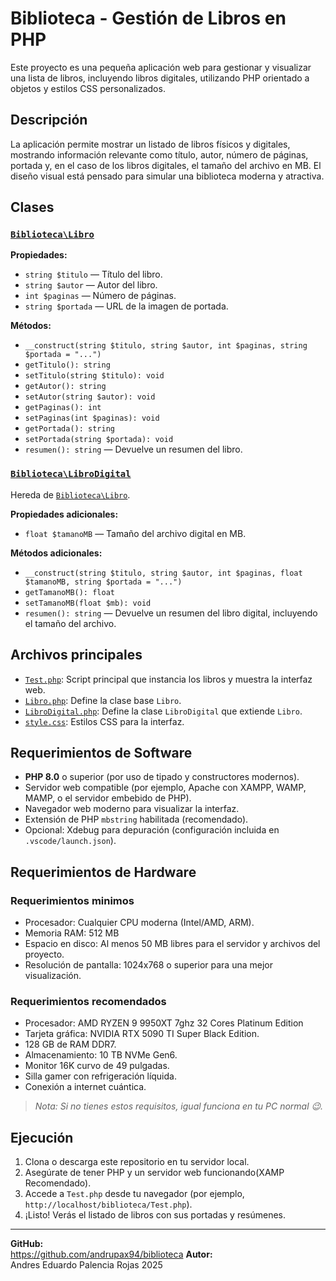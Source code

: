 # Biblioteca - Gestión de Libros en PHP

Este proyecto es una pequeña aplicación web para gestionar y visualizar una lista de libros, incluyendo libros digitales, utilizando PHP orientado a objetos y estilos CSS personalizados.

## Descripción

La aplicación permite mostrar un listado de libros físicos y digitales, mostrando información relevante como título, autor, número de páginas, portada y, en el caso de los libros digitales, el tamaño del archivo en MB. El diseño visual está pensado para simular una biblioteca moderna y atractiva.

## Clases

### [`Biblioteca\Libro`](Libro.php)

**Propiedades:**
- `string $titulo` — Título del libro.
- `string $autor` — Autor del libro.
- `int $paginas` — Número de páginas.
- `string $portada` — URL de la imagen de portada.

**Métodos:**
- `__construct(string $titulo, string $autor, int $paginas, string $portada = "...")`
- `getTitulo(): string`
- `setTitulo(string $titulo): void`
- `getAutor(): string`
- `setAutor(string $autor): void`
- `getPaginas(): int`
- `setPaginas(int $paginas): void`
- `getPortada(): string`
- `setPortada(string $portada): void`
- `resumen(): string` — Devuelve un resumen del libro.

### [`Biblioteca\LibroDigital`](LibroDigital.php)

Hereda de [`Biblioteca\Libro`](Libro.php).

**Propiedades adicionales:**
- `float $tamanoMB` — Tamaño del archivo digital en MB.

**Métodos adicionales:**
- `__construct(string $titulo, string $autor, int $paginas, float $tamanoMB, string $portada = "...")`
- `getTamanoMB(): float`
- `setTamanoMB(float $mb): void`
- `resumen(): string` — Devuelve un resumen del libro digital, incluyendo el tamaño del archivo.

## Archivos principales

- [`Test.php`](Test.php): Script principal que instancia los libros y muestra la interfaz web.
- [`Libro.php`](Libro.php): Define la clase base `Libro`.
- [`LibroDigital.php`](LibroDigital.php): Define la clase `LibroDigital` que extiende `Libro`.
- [`style.css`](style.css): Estilos CSS para la interfaz.

## Requerimientos de Software

- **PHP 8.0** o superior (por uso de tipado y constructores modernos).
- Servidor web compatible (por ejemplo, Apache con XAMPP, WAMP, MAMP, o el servidor embebido de PHP).
- Navegador web moderno para visualizar la interfaz.
- Extensión de PHP `mbstring` habilitada (recomendado).
- Opcional: Xdebug para depuración (configuración incluida en `.vscode/launch.json`).

## Requerimientos de Hardware
### Requerimientos minimos
- Procesador: Cualquier CPU moderna (Intel/AMD, ARM).
- Memoria RAM: 512 MB
- Espacio en disco: Al menos 50 MB libres para el servidor y archivos del proyecto.
- Resolución de pantalla: 1024x768 o superior para una mejor visualización.

### Requerimientos recomendados
-  Procesador: AMD RYZEN 9 9950XT 7ghz 32 Cores Platinum Edition
- Tarjeta gráfica: NVIDIA RTX 5090 TI Super Black Edition.
- 128 GB de RAM DDR7.
- Almacenamiento: 10 TB NVMe Gen6.
- Monitor 16K curvo de 49 pulgadas.
- Silla gamer con refrigeración líquida.
- Conexión a internet cuántica.

> *Nota: Si no tienes estos requisitos, igual funciona en tu PC normal 😉.*

## Ejecución

1. Clona o descarga este repositorio en tu servidor local.
2. Asegúrate de tener PHP y un servidor web funcionando(XAMP Recomendado).
3. Accede a `Test.php` desde tu navegador (por ejemplo, `http://localhost/biblioteca/Test.php`).
4. ¡Listo! Verás el listado de libros con sus portadas y resúmenes.

---
**GitHub:**  
https://github.com/andrupax94/biblioteca
**Autor:**  
Andres Eduardo Palencia Rojas
2025